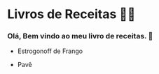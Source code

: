# Livros de Receitas :man_cook:

### Olá, Bem vindo ao meu livro de receitas. :wave:

- Estrogonoff de Frango

  

- Pavê
